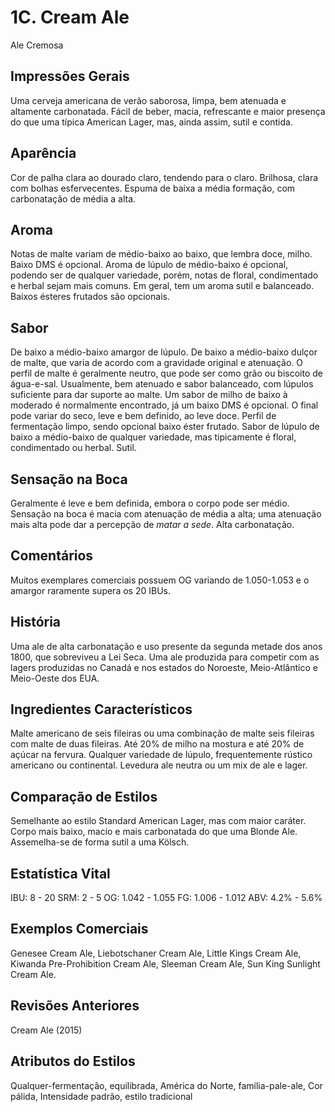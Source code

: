 # 1C. Cream Ale
Ale Cremosa

## Impressões Gerais

Uma cerveja americana de verão saborosa, limpa, bem atenuada e altamente carbonatada. Fácil de beber, macia, refrescante e maior presença do que uma típica American Lager, mas, ainda assim, sutil e contida.

## Aparência

Cor de palha clara ao dourado claro, tendendo para o claro. Brilhosa, clara com bolhas esfervecentes. Espuma de baixa a média formação, com carbonatação de média a alta.

## Aroma

Notas de malte variam de médio-baixo ao baixo, que lembra doce, milho. Baixo DMS é opcional. Aroma de lúpulo de médio-baixo é opcional, podendo ser de qualquer variedade, porém, notas de floral, condimentado e herbal sejam mais comuns. Em geral, tem um aroma sutil e balanceado. Baixos ésteres frutados são opcionais.

## Sabor

De baixo a médio-baixo amargor de lúpulo. De baixo a médio-baixo dulçor de malte, que varia de acordo com a gravidade original e atenuação. O perfil de malte é geralmente neutro, que pode ser como grão ou biscoito de água-e-sal. Usualmente, bem atenuado e sabor balanceado, com lúpulos suficiente para dar suporte ao malte. Um sabor de milho de baixo à moderado é normalmente encontrado, já um baixo DMS é opcional. O final pode variar do seco, leve e bem definido, ao leve doce. Perfil de fermentação limpo, sendo opcional baixo éster frutado. Sabor de lúpulo de baixo a médio-baixo de qualquer variedade, mas tipicamente é floral, condimentado ou herbal. Sutil.

## Sensação na Boca

Geralmente é leve e bem definida, embora o corpo pode ser médio. Sensação na boca é macia com atenuação de média a alta; uma atenuação mais alta pode dar a percepção de *matar a sede*. Alta carbonatação.

## Comentários

Muitos exemplares comerciais possuem OG variando de 1.050-1.053 e o amargor raramente supera os 20 IBUs.

## História

Uma ale de alta carbonatação e uso presente da segunda metade dos anos 1800, que sobreviveu a Lei Seca. Uma ale produzida para competir com as lagers produzidas no Canadá e nos estados do Noroeste, Meio-Atlântico e Meio-Oeste dos EUA.

## Ingredientes Característicos

Malte americano de seis fileiras ou uma combinação de malte seis fileiras com malte de duas fileiras. Até 20% de milho na mostura e até 20% de açúcar na fervura. Qualquer variedade de lúpulo, frequentemente rústico americano ou continental. Levedura ale neutra ou um mix de ale e lager.

## Comparação de Estilos

Semelhante ao estilo Standard American Lager, mas com maior caráter. Corpo mais baixo, macio e mais carbonatada do que uma Blonde Ale. Assemelha-se de forma sutil a uma Kölsch.

## Estatística Vital

IBU: 8 - 20
SRM: 2 - 5
OG: 1.042 - 1.055
FG: 1.006 - 1.012
ABV: 4.2% - 5.6%

## Exemplos Comerciais

Genesee Cream Ale, Liebotschaner Cream Ale, Little Kings Cream Ale, Kiwanda Pre-Prohibition Cream Ale, Sleeman Cream Ale, Sun King Sunlight Cream Ale.

## Revisões Anteriores

Cream Ale (2015)

## Atributos do Estilos

Qualquer-fermentação, equilibrada, América do Norte, família-pale-ale, Cor pálida, Intensidade padrão, estilo tradicional
